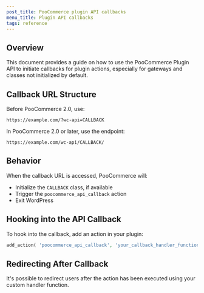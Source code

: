 ```yaml
---
post_title: PooCommerce plugin API callbacks
menu_title: Plugin API callbacks
tags: reference
---
```


## Overview

This document provides a guide on how to use the PooCommerce Plugin API to initiate callbacks for plugin actions, especially for gateways and classes not initialized by default.

## Callback URL Structure

Before PooCommerce 2.0, use:

`https://example.com/?wc-api=CALLBACK`

In PooCommerce 2.0 or later, use the endpoint:

`https://example.com/wc-api/CALLBACK/`

## Behavior

When the callback URL is accessed, PooCommerce will:

- Initialize the `CALLBACK` class, if available
- Trigger the `poocommerce_api_callback` action
- Exit WordPress

## Hooking into the API Callback

To hook into the callback, add an action in your plugin:

```php
add_action( 'poocommerce_api_callback', 'your_callback_handler_function' );
```

## Redirecting After Callback

It's possible to redirect users after the action has been executed using your custom handler function.
